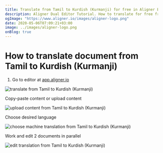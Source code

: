 ```yaml
---
title: Translate from Tamil to Kurdish (Kurmanji) for free in Aligner Editor
description: Aligner Dual Editor Tutorial. How to translate for free from Tamil to Kurdish (Kurmanji). Aligner is multilingual document management platform. 
ogImage: "https://www.aligner.io/images/aligner-logo.png"
date: 2020-05-06T07:09:21+03:00
image: ../images/aligner-logo.png
onBlog: true
---
```


# How to translate document from Tamil to Kurdish (Kurmanji)

1. Go to editor at [app.aligner.io](https://app.aligner.io "Aligner App web page")

![translate from Tamil to Kurdish (Kurmanji)](../aligner-blank-editor.png "translate from Tamil to Kurdish (Kurmanji)")

Copy-paste content or upload content

![upload content from Tamil to Kurdish (Kurmanji)](../aligner-uploaded-document.png "upload content from Tamil to Kurdish (Kurmanji)")

Choose desired language

![choose machine translation from Tamil to Kurdish (Kurmanji)](../aligner-language-dropdown.png "choose machine translation from Tamil to Kurdish (Kurmanji)")

Work and edit 2 documents in parallel

![edit translation from Tamil to Kurdish (Kurmanji)](../aligner-double-sitded-editor.png "edit translation from Tamil to Kurdish (Kurmanji)")

